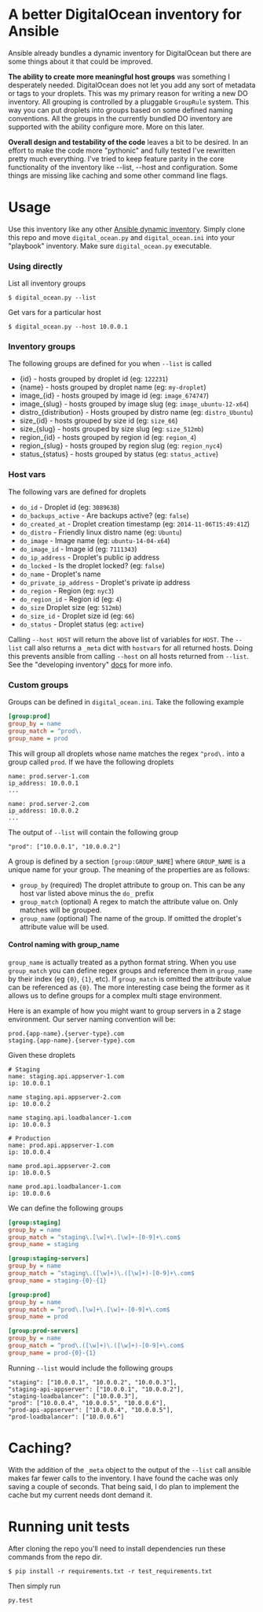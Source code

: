 A better DigitalOcean inventory for Ansible
===========================================

Ansible already bundles a dynamic inventory for DigitalOcean but there are some
things about it that could be improved.

**The ability to create more meaningful host groups** was something I
desperately needed. DigitalOcean does not let you add any sort of metadata or
tags to your droplets. This was my primary reason for writing a new DO
inventory.  All grouping is controlled by a pluggable `GroupRule` system. This
way you can put droplets into groups based on some defined naming conventions.
All the groups in the currently bundled DO inventory are supported with the
ability configure more. More on this later.

**Overall design and testability of the code** leaves a bit to be desired. In
an effort to make the code more "pythonic" and fully tested I've rewritten
pretty much everything. I've tried to keep feature parity in the core
functionality of the inventory like --list, --host and configuration. Some
things are missing like caching and some other command line flags.

Usage
=====
Use this inventory like any other
[Ansible dynamic inventory](http://docs.ansible.com/intro_dynamic_inventory.html).
Simply clone this repo and move `digital_ocean.py` and `digital_ocean.ini` into
your "playbook" inventory. Make sure `digital_ocean.py` executable.

### Using directly
List all inventory groups
```shell
$ digital_ocean.py --list
```

Get vars for a particular host
```shell
$ digital_ocean.py --host 10.0.0.1
```

### Inventory groups 
The following groups are defined for you when `--list` is called

* {id} - hosts grouped by droplet id (eg: `122231`)
* {name} - hosts grouped by droplet name (eg: `my-droplet`)
* image_{id} - hosts grouped by image id (eg: `image_674747`)
* image_{slug} - hosts grouped by image slug (eg: `image_ubuntu-12-x64`)
* distro_{distribution} - Hosts grouped by distro name (eg: `distro_Ubuntu`)
* size_{id} - hosts grouped by size id (eg: `size_66`)
* size_{slug} - hosts grouped by size slug (eg: `size_512mb`)
* region_{id} - hosts grouped by region id (eg: `region_4`)
* region_{slug} - hosts grouped by region slug (eg: `region_nyc4`)
* status_{status} - hosts grouped by status (eg: `status_active`)


### Host vars
The following vars are defined for droplets

* `do_id` - Droplet id (eg: `3089638`)
* `do_backups_active` - Are backups active? (eg: `false`)
* `do_created_at` - Droplet creation timestamp (eg: `2014-11-06T15:49:41Z`)
* `do_distro` - Friendly linux distro name (eg: `Ubuntu`)
* `do_image` - Image name (eg: `ubuntu-14-04-x64`)
* `do_image_id` - Image id (eg: `7111343`)
* `do_ip_address` - Droplet's public ip address
* `do_locked` - Is the droplet locked? (eg: `false`)
* `do_name` - Droplet's name
* `do_private_ip_address` - Droplet's private ip address
* `do_region` - Region (eg: `nyc3`)
* `do_region_id` - Region id (eg: `4`)
* `do_size` Droplet size (eg: `512mb`)
* `do_size_id` - Droplet size id (eg: `66`)
* `do_status` - Droplet status (eg: `active`)

Calling `--host HOST` will return the above list of variables for `HOST`. The
`--list` call also returns a `_meta` dict with `hostvars` for all returned
hosts. Doing this prevents ansible from calling `--host` on all hosts returned
from `--list`. See the "developing inventory"
[docs](http://docs.ansible.com/developing_inventory.html#tuning-the-external-inventory-script)
for more info.


### Custom groups

Groups can be defined in `digital_ocean.ini`. Take the following example

```ini
[group:prod]
group_by = name
group_match = ^prod\.
group_name = prod
```

This will group all droplets whose name matches the regex `^prod\.` into a
group called `prod`. If we have the following droplets

```
name: prod.server-1.com
ip_address: 10.0.0.1
...

name: prod.server-2.com
ip_address: 10.0.0.2
...
```

The output of `--list` will contain the following group
```
"prod": ["10.0.0.1", "10.0.0.2"]
```

A group is defined by a section `[group:GROUP_NAME`] where `GROUP_NAME` is a
unique name for your group. The meaning of the properties are as follows:

* `group_by` (required) The droplet attribute to group on. This can be any host
             var listed above minus the `do_` prefix
* `group_match` (optional) A regex to match the attribute value on. Only
                matches will be grouped.
* `group_name` (optional) The name of the group. If omitted the droplet's
                attribute value will be used.

#### Control naming with group_name
`group_name` is actually treated as a python format string. When you use
`group_match` you can define regex groups and reference them in `group_name` by
their index (eg `{0}`, `{1}`, etc). If `group_match` is omitted the attribute
value can be referenced as `{0}`. The more interesting case being the former as
it allows us to define groups for a complex multi stage environment.

Here is an example of how you might want to group servers in a 2 stage
environment. Our server naming convention will be:

```
prod.{app-name}.{server-type}.com
staging.{app-name}.{server-type}.com
```

Given these droplets

```
# Staging
name: staging.api.appserver-1.com
ip: 10.0.0.1

name staging.api.appserver-2.com
ip: 10.0.0.2

name staging.api.loadbalancer-1.com
ip: 10.0.0.3

# Production
name: prod.api.appserver-1.com
ip: 10.0.0.4

name prod.api.appserver-2.com
ip: 10.0.0.5

name prod.api.loadbalancer-1.com
ip: 10.0.0.6
```

We can define the following groups

```ini
[group:staging]
group_by = name
group_match = ^staging\.[\w]+\.[\w]+-[0-9]+\.com$
group_name = staging

[group:staging-servers]
group_by = name
group_match = ^staging\.([\w]+)\.([\w]+)-[0-9]+\.com$
group_name = staging-{0}-{1}

[group:prod]
group_by = name
group_match = ^prod\.[\w]+\.[\w]+-[0-9]+\.com$
group_name = prod

[group:prod-servers]
group_by = name
group_match = ^prod\.([\w]+)\.([\w]+)-[0-9]+\.com$
group_name = prod-{0}-{1}
```

Running `--list` would include the following groups
```
"staging": ["10.0.0.1", "10.0.0.2", "10.0.0.3"],
"staging-api-appserver": ["10.0.0.1", "10.0.0.2"],
"staging-loadbalancer": ["10.0.0.3"],
"prod": ["10.0.0.4", "10.0.0.5", "10.0.0.6"],
"prod-api-appserver": ["10.0.0.4", "10.0.0.5"],
"prod-loadbalancer": ["10.0.0.6"]
```

Caching?
========

With the addition of the `_meta` object to the output of the `--list` call
ansible makes far fewer calls to the inventory. I have found the cache was 
only saving a couple of seconds. That being said, I do plan to implement 
the cache but my current needs dont demand it.


Running unit tests
===================
After cloning the repo you'll need to install dependencies run these commands
from the repo dir.

```shell
$ pip install -r requirements.txt -r test_requirements.txt
```

Then simply run
```
py.test
```







